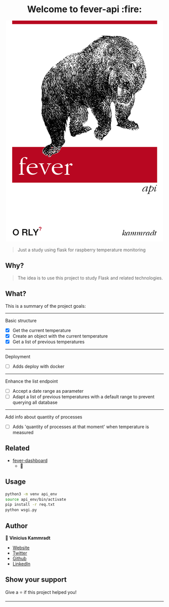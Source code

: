 <h1 align="center">Welcome to fever-api :fire: </h1>

<p align="center">
  <img src="./.images/fever-api.png" />
</p>

> Just a study using flask for raspberry temperature monitoring

## Why?

> The idea is to use this project to study Flask and related technologies.

## What?
This is a summary of the project goals:

---
Basic structure
- [x]  Get the current temperature
- [x]  Create an object with the current temperature
- [x]  Get a list of previous temperatures
---

Deployment
- [ ]  Adds deploy with docker
---

Enhance the list endpoint
- [ ]  Accept a date range as parameter
- [ ]  Adapt a list of previous temperatures with a default range to prevent querying all database
---

Add info about quantity of processes
- [ ]  Adds 'quantity of processes at that moment' when temperature is measured
## Related
- [fever-dashboard](.)
    - 🚧

## Usage

```sh
python3 -m venv api_env
source api_env/bin/activate
pip install -r req.txt
python wsgi.py
```

## Author

👤 **Vinicius Kammradt**

* [Website](https://kammradt.now.sh)
* [Twitter](https://twitter.com/kammzinho)
* [Github](https://github.com/kammradt)
* [LinkedIn](https://linkedin.com/in/vinicius-kammradt)

## Show your support

Give a ⭐️ if this project helped you!

***
